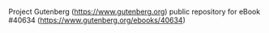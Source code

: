Project Gutenberg (https://www.gutenberg.org) public repository for eBook #40634 (https://www.gutenberg.org/ebooks/40634)
